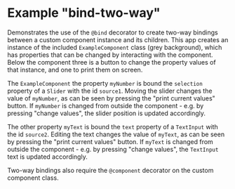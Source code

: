# Example "bind-two-way"

Demonstrates the use of the `@bind` decorator to create two-way bindings between a custom component instance and its children. This app creates an instance of the included `ExampleComponent` class (grey background), which has properties that can be changed by interacting with the component. Below the component three is a button to change the property values of that instance, and one to print them on screen.

The `ExampleComponent` the property `myNumber` is bound the `selection` property of a `Slider` with the id `source1`. Moving the slider changes the value of `myNumber`, as can be seen by pressing the "print current values" button. If `myNumber` is changed from outside the component - e.g. by pressing "change values", the slider position is updated accordingly.

The other property `myText` is bound the `text` property of a `TextInput` with the id `source2`. Editing the text changes the value of `myText`, as can be seen by pressing the "print current values" button. If `myText` is changed from outside the component - e.g. by pressing "change values", the `TextInput` text is updated accordingly.

Two-way bindings also require the `@component` decorator on the custom component class.
